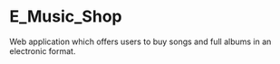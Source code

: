 # E_Music_Shop
Web application which offers users to buy songs and full albums in an electronic format.
